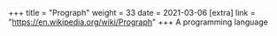 +++
title = "Prograph"
weight = 33
date = 2021-03-06
[extra]
link = "https://en.wikipedia.org/wiki/Prograph"
+++
A programming language

